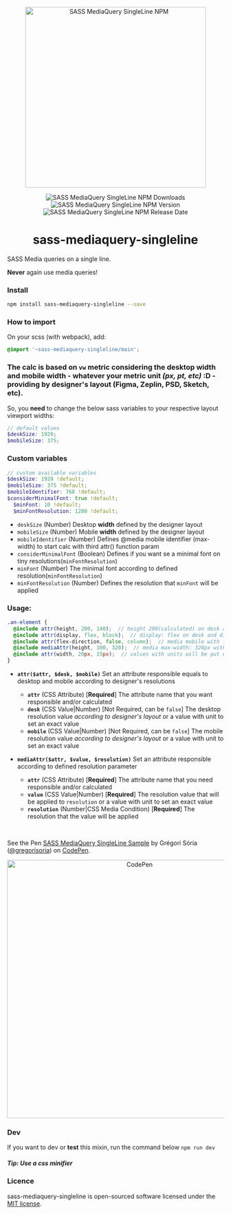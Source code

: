 <p align="center">
  <a href="https://www.npmjs.com/package/sass-mediaquery-singleline">
    <img src="http://gssystems.com.br/files/sass-mediaquery-singleline.png" alt="SASS MediaQuery SingleLine NPM" width="420">
  </a>
</p>
<p align="center">
  <img src="https://img.shields.io/npm/dt/sass-mediaquery-singleline" alt="SASS MediaQuery SingleLine NPM Downloads">
  <img src="https://badge.fury.io/js/sass-mediaquery-singleline.svg" alt="SASS MediaQuery SingleLine NPM Version">
  <img src="https://img.shields.io/github/release-date/GregoriSoria/sass-mediaquery-singleline" alt="SASS MediaQuery SingleLine NPM Release Date">
</p>

<h1 align="center">sass-mediaquery-singleline</h1>
SASS Media queries on a single line.

**Never** again use media queries!


### Install

```bash
npm install sass-mediaquery-singleline --save
```


### How to import

On your scss (with webpack), add:

```scss
@import '~sass-mediaquery-singleline/main';
```

### The calc is based on `vw` metric considering the desktop width and mobile width - whatever your metric unit _(px, pt, etc)_ :D - providing by designer's layout (Figma, Zeplin, PSD, Sketch, etc).

So, you **need** to change the below sass variables to your respective layout viewport widths:

```scss
// default values
$deskSize: 1920;
$mobileSize: 375;
```

### Custom variables

```scss
// custom available variables
$deskSize: 1920 !default;
$mobileSize: 375 !default;
$mobileIdentifier: 768 !default;
$considerMinimalFont: true !default;
  $minFont: 10 !default;
  $minFontResolution: 1280 !default;
```

- `deskSize` (Number) Desktop **width** defined by the designer layout
- `mobileSize` (Number) Mobile **width** defined by the designer layout
- `mobileIdentifier` (Number) Defines @media mobile identifier (max-width) to start calc with third attr() function param
- `considerMinimalFont` (Boolean) Defines if you want se a minimal font on tiny resolutions(`minFontResolution`)
- `minFont` (Number) The minimal font according to defined resolution(`minFontResolution`)
- `minFontResolution` (Number) Defines the resolution that `minFont` will be applied

### Usage:

```scss
.an-element {
  @include attr(height, 200, 140);  // height 200(calculated) on desk and height 140(calculated) on mobile
  @include attr(display, flex, block);  // display: flex on desk and display: block on mobile
  @include attr(flex-direction, false, column);  // media mobile with flex-direction: column, but on desk wasn't created
  @include mediaAttr(height, 100, 320);  // media max-width: 320px with height: 100[calculated]
  @include attr(width, 20px, 15px);  // values with units will be put exactly what you type
}
```

- **`attr($attr, $desk, $mobile)`** Set an attribute responsible equals to desktop and mobile according to designer's resolutions
    - **`attr`** (CSS Attribute) [**Required**] The attribute name that you want responsible and/or calculated
    - **`desk`** (CSS Value|Number) [Not Required, can be `false`] The desktop resolution value *according to designer's layout* or a value with unit to set an exact value
    - **`mobile`** (CSS Value|Number) [Not Required, can be `false`] The mobile resolution value *according to designer's layout* or a value with unit to set an exact value

- **`mediaAttr($attr, $value, $resolution)`** Set an attribute responsible according to defined resolution parameter
    - **`attr`** (CSS Attribute) [**Required**] The attribute name that you need responsible and/or calculated
    - **`value`** (CSS Value|Number) [**Required**] The resolution value that will be applied to `resolution` or a value with unit to set an exact value
    - **`resolution`** (Number|CSS Media Condition) [**Required**] The resolution that the value will be applied

<br>
<p class="codepen" data-height="265" data-theme-id="dark" data-default-tab="css,result" data-user="gregorisoria" data-slug-hash="BayPwmW" data-pen-title="SASS MediaQuery SingleLine Sample">
  <span>See the Pen <a href="https://codepen.io/gregorisoria/pen/BayPwmW">
  SASS MediaQuery SingleLine Sample</a> by Grégori Sória (<a href="https://codepen.io/gregorisoria">@gregorisoria</a>)
  on <a href="https://codepen.io">CodePen</a>.</span>
</p>


<p align="center">
  <a href="https://codepen.io/gregorisoria/pen/BayPwmW">
    <img src="https://s3.amazonaws.com/media.eremedia.com/wp-content/uploads/2018/05/31112343/Codepen.png" alt="CodePen" width="600">
  </a>
</p>

### Dev
If you want to dev or **test** this mixin, run the command below
`npm run dev`

##### Tip: Use a css minifier

### Licence
sass-mediaquery-singleline is open-sourced software licensed under the [MIT license](LICENSE.md).